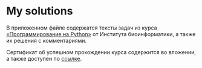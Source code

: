# My solutions

В приложенном файле содержатся тексты задач из курса [«Программирование на Python»](https://stepik.org/course/67/info) от Института биоинформатики, а также их решения c комментариями.

Сертификат об успешном прохождении курса содержится во вложении, а также доступен по [ссылке](https://stepik.org/cert/2134362).
